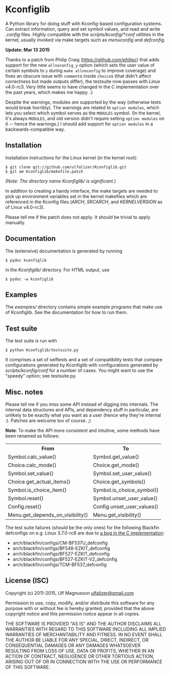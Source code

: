 # Kconfiglib #

A Python library for doing stuff with Kconfig-based configuration systems. Can
extract information, query and set symbol values, and read and write
<i>.config</i> files. Highly compatible with the <i>scripts/kconfig/\*conf</i>
utilities in the kernel, usually invoked via make targets such as
<i>menuconfig</i> and <i>defconfig</i>.

**Update: Mar 13 2015**

Thanks to a patch from Philip Craig (https://github.com/philipc) that adds support
for the new `allnoconfig_y` option (which sets the user value of certain symbols
to `y` during `make allnoconfig` to improve coverage) and fixes an obscure issue
with `comment`s inside `choice`s (that didn't affect correctness but made outputs
differ), the testsuite now passes with Linux v4.0-rc3. Very little seems to have
changed in the C implementation over the past years, which makes me happy. :)

Despite the warnings, modules *are* supported by the way (otherwise tests would break
horribly). The warnings are related to `option modules`, which lets you select which
symbol serves as the `MODULES` symbol. (In the kernel, it's always `MODULES`, and old
version didn't require setting `option modules` on it -- hence the warnings.) I should
add support for `option modules` in a backwards-compatible way.

## Installation ##

Installation instructions for the Linux kernel (in the kernel root):

    $ git clone git://github.com/ulfalizer/Kconfiglib.git  
    $ git am Kconfiglib/makefile.patch

<i>(Note: The directory name Kconfiglib/ is significant.)</i>

In addition to creating a handy interface, the make targets are needed to pick
up environment variables set in the kernel makefiles which are referenced in
the Kconfig files (<i>ARCH</i>, <i>SRCARCH</i>, and <i>KERNELVERSION</i> as of
Linux v4.0-rc3).

Please tell me if the patch does not apply. It should be trivial to apply
manually.

## Documentation ##

The (extensive) documentation is generated by running

    $ pydoc kconfiglib

in the <i>Kconfiglib/</i> directory. For HTML output,
use

    $ pydoc -w kconfiglib

## Examples ##

The <i>examples/</i> directory contains simple example programs that make use
of Kconfiglib. See the documentation for how to run them.

## Test suite ##

The test suite is run with

    $ python Kconfiglib/testsuite.py

It comprises a set of selftests and a set of compatibility tests that compare
configurations generated by Kconfiglib with configurations generated by
<i>scripts/kconfig/conf</i> for a number of cases. You might want to use the
"speedy" option; see testsuite.py.

## Misc. notes ##

Please tell me if you miss some API instead of digging into internals. The
internal data structures and APIs, and dependency stuff in particular, are
unlikely to be exactly what you want as a user (hence why they're internal :).
Patches are welcome too of course. ;)

<b>Note</b>: To make the API more consistent and intuitive, some methods have been
renamed as follows:

<table>
  <tr><th>From                            </th><th>To                        </th></tr>
  <tr><td>Symbol.calc_value()             </td><td>Symbol.get_value()        </td></tr>
  <tr><td>Choice.calc_mode()              </td><td>Choice.get_mode()         </td></tr>
  <tr><td>Symbol.set_value()              </td><td>Symbol.set_user_value()   </td></tr>
  <tr><td>Choice.get_actual_items()       </td><td>Choice.get_symbols()      </td></tr>
  <tr><td>Symbol.is_choice_item()         </td><td>Symbol.is_choice_symbol() </td></tr>
  <tr><td>Symbol.reset()                  </td><td>Symbol.unset_user_value() </td></tr>
  <tr><td>Config.reset()                  </td><td>Config.unset_user_values()</td></tr>
  <tr><td>Menu.get_depends_on_visibility()</td><td>Menu.get_visibility()     </td></tr>
</table>


The test suite failures (should be the only ones) for the following Blackfin
defconfigs on e.g. Linux 3.7.0-rc8 are due to
[a bug in the C implementation](https://lkml.org/lkml/2012/12/5/458):

 * arch/blackfin/configs/CM-BF537U\_defconfig  
 * arch/blackfin/configs/BF548-EZKIT\_defconfig  
 * arch/blackfin/configs/BF527-EZKIT\_defconfig  
 * arch/blackfin/configs/BF527-EZKIT-V2\_defconfig  
 * arch/blackfin/configs/TCM-BF537\_defconfig

## License (ISC) ##

Copyright (c) 2011-2015, Ulf Magnusson <ulfalizer@gmail.com>

Permission to use, copy, modify, and/or distribute this software for any purpose with or without fee is hereby granted, provided that the above copyright notice and this permission notice appear in all copies.

THE SOFTWARE IS PROVIDED "AS IS" AND THE AUTHOR DISCLAIMS ALL WARRANTIES WITH REGARD TO THIS SOFTWARE INCLUDING ALL IMPLIED WARRANTIES OF MERCHANTABILITY AND FITNESS. IN NO EVENT SHALL THE AUTHOR BE LIABLE FOR ANY SPECIAL, DIRECT, INDIRECT, OR CONSEQUENTIAL DAMAGES OR ANY DAMAGES WHATSOEVER RESULTING FROM LOSS OF USE, DATA OR PROFITS, WHETHER IN AN ACTION OF CONTRACT, NEGLIGENCE OR OTHER TORTIOUS ACTION, ARISING OUT OF OR IN CONNECTION WITH THE USE OR PERFORMANCE OF THIS SOFTWARE.
